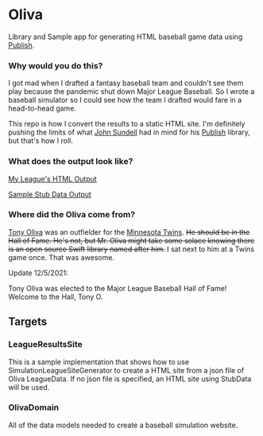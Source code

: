 # Oliva
Library and Sample app for generating HTML baseball game data using [Publish](https://github.com/johnsundell/publish).

### Why would you do this?
I got mad when I drafted a fantasy baseball team and couldn't see them play because the pandemic shut down Major League Baseball. 
So I wrote a baseball simulator so I could see how the team I drafted would fare in a head-to-head game. 

This repo is how I convert the results to a static HTML site. I'm definitely pushing the limits of what [John Sundell](https://twitter.com/johnsundell) had in mind for his [Publish](https://github.com/johnsundell/publish) library, but that's how I roll.

### What does the output look like?

[My League's HTML Output](https://fansim.netlify.app/cik-anon-ga/leagueresults/)

[Sample Stub Data Output](https://fansim.netlify.app/stub-data/leagueresults/)

### Where did the Oliva come from?
[Tony Oliva](https://www.baseball-reference.com/players/o/olivato01.shtml) was an outfielder for the [Minnesota Twins](https://www.mlb.com/twins). ~~He should be in the Hall of Fame. He's not, but Mr. Oliva might take some solace knowing there is an open source Swift library named after him.~~ I sat next to him at a Twins game once. That was awesome.

Update 12/5/2021:

Tony Oliva was elected to the Major League Baseball Hall of Fame! Welcome to the Hall, Tony O.


## Targets

### LeagueResultsSite
This is a sample implementation that shows how to use SimulationLeagueSiteGenerator to create a HTML site from a json file of Oliva LeagueData. If no json file is specified, an HTML site using StubData will be used.

### OlivaDomain
All of the data models needed to create a baseball simulation website.

